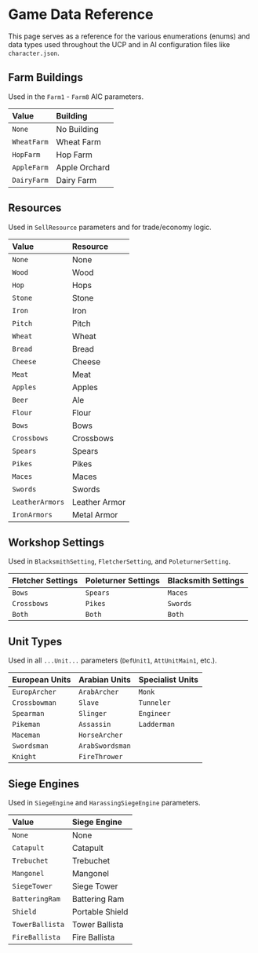 # Game Data Reference

This page serves as a reference for the various enumerations (enums) and data types used throughout the UCP and in AI configuration files like `character.json`.

## Farm Buildings

Used in the `Farm1` - `Farm8` AIC parameters.

| Value | Building |
| :--- | :--- |
| `None` | No Building |
| `WheatFarm`| Wheat Farm |
| `HopFarm` | Hop Farm |
| `AppleFarm`| Apple Orchard |
| `DairyFarm`| Dairy Farm |

## Resources

Used in `SellResource` parameters and for trade/economy logic.

| Value | Resource |
| :--- | :--- |
| `None` | None |
| `Wood` | Wood |
| `Hop` | Hops |
| `Stone` | Stone |
| `Iron` | Iron |
| `Pitch` | Pitch |
| `Wheat` | Wheat |
| `Bread` | Bread |
| `Cheese`| Cheese |
| `Meat` | Meat |
| `Apples`| Apples |
| `Beer` | Ale |
| `Flour` | Flour |
| `Bows` | Bows |
| `Crossbows` | Crossbows |
| `Spears`| Spears |
| `Pikes` | Pikes |
| `Maces` | Maces |
| `Swords`| Swords |
| `LeatherArmors` | Leather Armor |
| `IronArmors` | Metal Armor |

## Workshop Settings

Used in `BlacksmithSetting`, `FletcherSetting`, and `PoleturnerSetting`.

| Fletcher Settings | Poleturner Settings | Blacksmith Settings |
| :--- | :--- | :--- |
| `Bows` | `Spears` | `Maces` |
| `Crossbows`| `Pikes` | `Swords` |
| `Both` | `Both` | `Both` |

## Unit Types

Used in all `...Unit...` parameters (`DefUnit1`, `AttUnitMain1`, etc.).

| European Units | Arabian Units | Specialist Units |
| :--- | :--- | :--- |
| `EuropArcher` | `ArabArcher` | `Monk` |
| `Crossbowman` | `Slave` | `Tunneler` |
| `Spearman` | `Slinger` | `Engineer` |
| `Pikeman` | `Assassin` | `Ladderman` |
| `Maceman` | `HorseArcher` | |
| `Swordsman` | `ArabSwordsman`| |
| `Knight` | `FireThrower` | |

## Siege Engines

Used in `SiegeEngine` and `HarassingSiegeEngine` parameters.

| Value | Siege Engine |
| :--- | :--- |
| `None` | None |
| `Catapult` | Catapult |
| `Trebuchet` | Trebuchet |
| `Mangonel`| Mangonel |
| `SiegeTower`| Siege Tower |
| `BatteringRam`| Battering Ram |
| `Shield` | Portable Shield |
| `TowerBallista`| Tower Ballista |
| `FireBallista` | Fire Ballista |